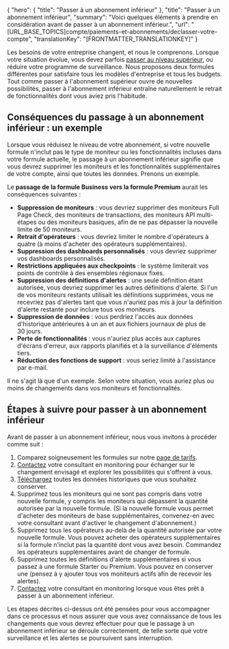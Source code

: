 {
  "hero": {
    "title": "Passer à un abonnement inférieur"
  },
  "title": "Passer à un abonnement inférieur",
  "summary": "Voici quelques éléments à prendre en considération avant de passer à un abonnement inférieur.",
  "url": "[URL_BASE_TOPICS]compte/paiements-et-abonnements/declasser-votre-compte",
  "translationKey": "[FRONTMATTER_TRANSLATIONKEY]"
}

Les besoins de votre entreprise changent, et nous le comprenons. Lorsque votre situation évolue, vous devez parfois [passer au niveau supérieur]([LINK_URL_1]), ou réduire votre programme de surveillance. Nous proposons deux formules différentes pour satisfaire tous les modèles d'entreprise et tous les budgets. Tout comme passer à l'abonnement supérieur ouvre de nouvelles possibilités, passer à l'abonnement inférieur entraîne naturellement le retrait de fonctionnalités dont vous aviez pris l'habitude.

## Conséquences du passage à un abonnement inférieur : un exemple

Lorsque vous réduisez le niveau de votre abonnement, si votre nouvelle formule n'inclut pas le type de moniteur ou les fonctionnalités incluses dans votre formule actuelle, le passage à un abonnement inférieur signifie que vous devrez supprimer les moniteurs et les fonctionnalités supplémentaires de votre compte, ainsi que toutes les données. Prenons un exemple.

Le **passage de la formule Business vers la formule Premium** aurait les conséquences suivantes :

- **Suppression de moniteurs** : vous devriez supprimer des moniteurs Full Page Check, des moniteurs de transactions, des moniteurs API multi-étapes ou des moniteurs basiques, afin de ne pas dépasser la nouvelle limite de 50 moniteurs.
- **Retrait d'opérateurs** : vous devriez limiter le nombre d'opérateurs à quatre (à moins d'acheter des opérateurs supplémentaires).
- **Suppression des dashboards personnalisés** : vous devriez supprimer vos dashboards personnalisés.
- **Restrictions appliquées aux checkpoints** : le système limiterait vos points de contrôle à des ensembles régionaux fixes.
- **Suppression des définitions d'alertes** : une seule définition étant autorisée, vous devriez supprimer les autres définitions d'alerte. Si l'un de vos moniteurs restants utilisait les définitions supprimées, vous ne recevriez pas d'alertes tant que vous n'auriez pas mis à jour la définition d'alerte restante pour inclure tous vos moniteurs.
- **Suppression de données** : vous perdriez l'accès aux données d'historique antérieures à un an et aux fichiers journaux de plus de 30 jours.
- **Perte de fonctionnalités** : vous n'auriez plus accès aux captures d'écrans d'erreur, aux rapports planifiés et à la surveillance d'éléments tiers.
- **Réduction des fonctions de support** : vous seriez limité à l'assistance par e-mail.

Il ne s'agit là que d'un exemple. Selon votre situation, vous auriez plus ou moins de changements dans vos moniteurs et fonctionnalités.

## Étapes à suivre pour passer à un abonnement inférieur

Avant de passer à un abonnement inférieur, nous vous invitons à procéder comme suit :

1. Comparez soigneusement les formules sur notre [page de tarifs]([LINK_URL_2]).
2. [Contactez]([LINK_URL_3]) votre consultant en monitoring pour échanger sur le changement envisagé et explorer les possibilités qui s'offrent à vous.
3. [Téléchargez]([LINK_URL_4]) toutes les données historiques que vous souhaitez conserver.
4. Supprimez tous les moniteurs qui ne sont pas compris dans votre nouvelle formule, y compris les moniteurs qui dépassent la quantité autorisée par la nouvelle formule. (Si la nouvelle formule vous permet d'acheter des moniteurs de base supplémentaires, convenez-en avec votre consultant avant d'activer le changement d'abonnement.)
5. Supprimez tous les opérateurs au-delà de la quantité autorisée par votre nouvelle formule. Vous pouvez acheter des opérateurs supplémentaires si la formule n'inclut pas la quantité dont vous avez besoin. Commandez les opérateurs supplémentaires avant de changer de formule.
6. Supprimez toutes les définitions d'alerte supplémentaires si vous passez à une formule Starter ou Premium. Vous pouvez en conserver une (pensez à y ajouter tous vos moniteurs actifs afin de recevoir les alertes).
7. [Contactez]([LINK_URL_5]) votre consultant en monitoring lorsque vous êtes prêt à passer à un abonnement inférieur.

Les étapes décrites ci-dessus ont été pensées pour vous accompagner dans ce processus et nous assurer que vous avez connaissance de tous les changements que vous devrez effectuer pour que le passage à un abonnement inférieur se déroule correctement, de telle sorte que votre surveillance et les alertes se poursuivent sans interruption.
